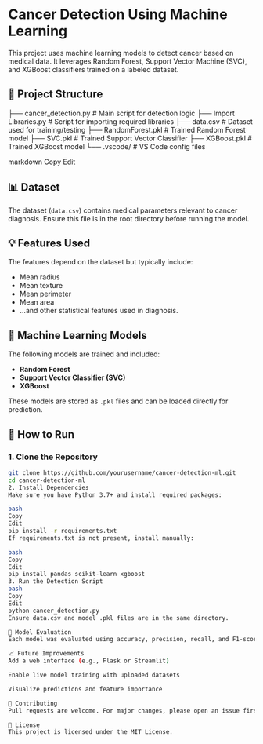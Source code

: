 # Cancer Detection Using Machine Learning

This project uses machine learning models to detect cancer based on medical data. It leverages Random Forest, Support Vector Machine (SVC), and XGBoost classifiers trained on a labeled dataset.

## 📂 Project Structure

├── cancer_detection.py # Main script for detection logic
├── Import Libraries.py # Script for importing required libraries
├── data.csv # Dataset used for training/testing
├── RandomForest.pkl # Trained Random Forest model
├── SVC.pkl # Trained Support Vector Classifier
├── XGBoost.pkl # Trained XGBoost model
└── .vscode/ # VS Code config files

markdown
Copy
Edit

## 📊 Dataset

The dataset (`data.csv`) contains medical parameters relevant to cancer diagnosis. Ensure this file is in the root directory before running the model.

## 💡 Features Used

The features depend on the dataset but typically include:
- Mean radius
- Mean texture
- Mean perimeter
- Mean area
- ...and other statistical features used in diagnosis.

## 🧠 Machine Learning Models

The following models are trained and included:
- **Random Forest**
- **Support Vector Classifier (SVC)**
- **XGBoost**

These models are stored as `.pkl` files and can be loaded directly for prediction.

## 🚀 How to Run

### 1. Clone the Repository
```bash
git clone https://github.com/yourusername/cancer-detection-ml.git
cd cancer-detection-ml
2. Install Dependencies
Make sure you have Python 3.7+ and install required packages:

bash
Copy
Edit
pip install -r requirements.txt
If requirements.txt is not present, install manually:

bash
Copy
Edit
pip install pandas scikit-learn xgboost
3. Run the Detection Script
bash
Copy
Edit
python cancer_detection.py
Ensure data.csv and model .pkl files are in the same directory.

🧪 Model Evaluation
Each model was evaluated using accuracy, precision, recall, and F1-score metrics. You can expand this project by adding cross-validation and confusion matrix plots.

📈 Future Improvements
Add a web interface (e.g., Flask or Streamlit)

Enable live model training with uploaded datasets

Visualize predictions and feature importance

🤝 Contributing
Pull requests are welcome. For major changes, please open an issue first to discuss the changes.

📄 License
This project is licensed under the MIT License.
